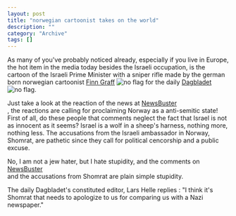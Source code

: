 ```yaml
--- 
layout: post 
title: "norwegian cartoonist takes on the world"
description: ""
category: "Archive"
tags: []
---  
```

<p>As many of you've probably noticed already, especially if you live in Europe, the hot item in the media today besides the Israeli occupation, is the cartoon of the Israeli Prime Minister with a sniper rifle made by the german born norwegian cartoonist <a href="http://no.wikipedia.org/wiki/Finn_Graff">Finn Graff</a> <img src="http://cdn.umedia.no/img/flag/bv.png" alt="no flag"/> for the daily <a href="http://www.dagbladet.no">Dagbladet</a> <img src="http://cdn.umedia.no/img/flag/bv.png" alt="no flag"/>.</p><p>Just take a look at the reaction of the news at <a href="http://newsbusters.org/node/6604">NewsBuster</a> <br/>, the reactions are calling for proclaiming Norway as a anti-semitic state! First of all, do these people that comments neglect the fact that Israel is not as innocent as it seems? Israel is a wolf in a sheep's harness, nothing more, nothing less. The accusations from the Israeli ambassador in Norway, Shomrat, are pathetic since they call for political cencorship and a public excuse.</p><p>No, I am not a jew hater, but I hate stupidity, and the comments on <a href="http://newsbusters.org/node/6604">NewsBuster</a> <br/> and the accusations from Shomrat are plain simple stupidity.</p><p>The daily Dagbladet's constituted editor, Lars Helle replies : "I think it's Shomrat that needs to apologize to us for comparing us with a Nazi newspaper."</p>
